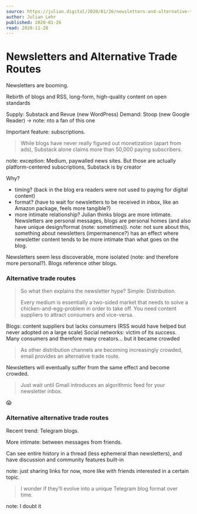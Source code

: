 ```yaml
---
source: https://julian.digital/2020/01/26/newsletters-and-alternative-trade-routes/
author: Julian Lehr
published: 2020-01-26
read: 2020-11-28
---
```


# Newsletters and Alternative Trade Routes

Newsletters are booming.

Rebirth of blogs and RSS, long-form, high-quality content on open standards

Supply: Substack and Revue (new WordPress)
Demand: Stoop (new Google Reader) -> note: nto a fan of this one

Important feature: subscriptions.

> While blogs have never really figured out monetization (apart from ads), Substack alone claims more than 50,000 paying subscribers.

note: exception: Medium, paywalled news sites. But those are actually platform-centered subscriptions, Substack is by creator

Why?

- timing? (back in the blog era readers were not used to paying for digital content)
- format? (have to wait for newsletters to be received in inbox, like an Amazon package, feels more tangible?)
- more intimate relationship? Julian thinks blogs are more intimate. Newsletters are personal messages, blogs are personal homes (and also have unique design/format (note: sometimes)). note: not sure about this, something about newsletters (impermanence?) has an effect where newsletter content tends to be more intimate than what goes on the blog.

Newsletters seem less discoverable, more isolated (note: and therefore more personal?). Blogs reference other blogs.

### Alternative trade routes

> So what then explains the newsletter hype?
> Simple: Distribution.
>
> Every medium is essentially a two-sided market that needs to solve a chicken-and-egg-problem in order to take off. You need content suppliers to attract consumers and vice-versa.

Blogs: content suppliers but lacks consumers (RSS would have helped but never adopted on a large scale)
Social networks: victim of its success. Many consumers and therefore many creators... but it became crowded

> As other distribution channels are becoming increasingly crowded, email provides an alternative trade route.

Newsletters will eventually suffer from the same effect and become crowded.

> Just wait until Gmail introduces an algorithmic feed for your newsletter inbox.

😱

### Alternative alternative trade routes

Recent trend: Telegram blogs.

More intimate: between messages from friends.

Can see entire history in a thread (less ephemeral than newsletters), and have discussion and community features built-in

note: just sharing links for now, more like with friends interested in a certain topic.

> I wonder if they’ll evolve into a unique Telegram blog format over time.

note: I doubt it
